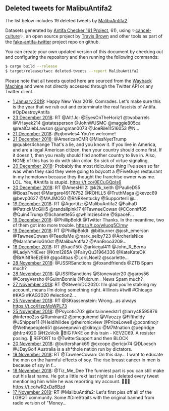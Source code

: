 ## Deleted tweets for MalibuAntifa2

The list below includes 19 deleted tweets by
[MalibuAntifa2](https://twitter.com/MalibuAntifa2).



Datasets generated by [Antifa Checker 161 Project](https://twitter.com/antifacheck161), 61), using ✨[cancel-culture](https://github.com/travisbrown/cancel-culture)✨, an open source project by 
[Travis Brown](https://twitter.com/travisbrown) and other tools as part of the 
[fake-antifa-twitter](https://github.com/antifacheck161/fake-antifa-twitter) project repo on github.

You can create your own updated version of this document by checking out and configuring the
repository and then running the following commands:

```bash
$ cargo build --release
$ target/release/twcc deleted-tweets --report MalibuAntifa2
```

Please note that all tweets quoted here are sourced from the
[Wayback Machine](https://web.archive.org) and were not directly accessed through the Twitter API or
any Twitter client.

* [ 1 January 2019](https://web.archive.org/web/20190101203820/https://twitter.com/MalibuAntifa2/status/1080201580656226304): Happy New Year 2019, Comrades.  Let's make sure this is the year that we rub out and exterminate the real fascists of Antifa.   #OpDestroyAntifa <!--1080201580656226304-->
* [23 December 2018](https://web.archive.org/web/20181223025120/https://twitter.com/MalibuAntifa2/status/1076671570548944896): RT @Alt1Jc: @EyesOnTheHoriz1 @twobarrels @VHayek214 @statesperson @JohnWUSMC @maggie805ca @realCalebLawson @jungman0073 @JoeRile11516053 @N… <!--1076671570548944896-->
* [21 December 2018](https://web.archive.org/web/20181221174725/https://twitter.com/MalibuAntifa2/status/1076172301568110593): @pjbowles4 You're welcome! <!--1076172301568110593-->
* [21 December 2018](https://web.archive.org/web/20181221142211/https://twitter.com/MalibuAntifa2/status/1076120652908617728): @AmericanCMR @MissNyetTrump @quaker4change That's a lie, and you know it.   If you live in America, and are a legal American citizen, then your country should come first. If it doesn't, then you really should find another country to live in.   Also, NONE of this has to do with skin color. So sick of virtue signaling. <!--1076120652908617728-->
* [20 December 2018](https://web.archive.org/web/20181220174024/https://twitter.com/MalibuAntifa2/status/1075808147883749381): Probably the most ridiculous thing I've seen so far was when they said they were going to boycott a @FiveGuys restaurant in my hometown because they thought the franchise owner was me. LOL. Yes, #Antifa is stupid. https://t.co/0ECuGQpIs6 <!--1075808147883749381-->
* [20 December 2018](https://web.archive.org/web/20181220033155/https://twitter.com/MalibuAntifa2/status/1075594620065722368): RT @AmesHill2: @k2k_keith @PaulieD55 @BoazTweet @Margare49176752 @ROHLL5 @TruthMaga @kevzc69 @bevp0627 @MAJMO50 @RNRKentucky @SupporterIi @… <!--1075594620065722368-->
* [19 December 2018](https://web.archive.org/web/20181219202758/https://twitter.com/MalibuAntifa2/status/1075487929563140096): RT @Agortitz: @MalibuAntifa2 @FaihaD @PatrickMcGilli5 @randallpink17 @TawneeCowan @CConniff85 @Quin4Trump @Schanette55 @whimzies4me @SpaceF… <!--1075487929563140096-->
* [19 December 2018](https://web.archive.org/web/20181219190718/https://twitter.com/MalibuAntifa2/status/1075467629115002880): @PhillipBoldt @Twitter Thanks.   In the meantime, two of them got into more trouble. https://t.co/wIuog5Clmw <!--1075467629115002880-->
* [19 December 2018](https://web.archive.org/web/20181219040047/https://twitter.com/MalibuAntifa2/status/1075239496734494721): RT @PhillipBoldt: @bitburner @josh_emerson @TawneeCowan @TeedIsMe @mark_selby723 @ArcherIsNice @MarshmelloGh0st @MalibuAntifa2 @AnnBroo3209… <!--1075239496734494721-->
* [18 December 2018](https://web.archive.org/web/20181218154243/https://twitter.com/MalibuAntifa2/status/1075053756176248833): RT @kaci150: @arkiegal411 @John_R_Berna @LadyNY4Ever @Krm1285A @FairyQu31964336 @KateKateOK @BrAiNfReEzE69 @go4itbas @LoriLNoel2 @scarlette… <!--1075053756176248833-->
* [28 November 2018](https://web.archive.org/web/20181128200431/https://twitter.com/MalibuAntifa2/status/1067871882983034880): @USSRSanctions @foxandfriends @ZTB Spam much? <!--1067871882983034880-->
* [28 November 2018](https://web.archive.org/web/20181128200222/https://twitter.com/MalibuAntifa2/status/1067871341913628672): @USSRSanctions @Stonewater20 @garos56 @CoreyVersho @GuinnBonnie @Fulcrum__News Spam much? <!--1067871341913628672-->
* [27 November 2018](https://web.archive.org/web/20181127195641/https://twitter.com/MalibuAntifa2/status/1067507523786235904): RT @SteveInDC2020: I’m glad you’re stalking my account, means I’m doing something right. #Illinois #twill #Chicago #KAG #KAG2020 #election2… <!--1067507523786235904-->
* [25 November 2018](https://web.archive.org/web/20181125173819/https://twitter.com/MalibuAntifa2/status/1066747926939033600): RT @SKrassenstein: Wrong...as always https://t.co/HzpMoWPL73 <!--1066747926939033600-->
* [25 November 2018](https://web.archive.org/web/20181125173140/https://twitter.com/MalibuAntifa2/status/1066746253415899139): @Psycotic702 @britainneedstr1 @larry48595876 @inferno2ss @Ruminant2 @pmcguiremd @Vfaozzy @Fifthdidy @JShipper11 @Heidihilldee @theironicview @PriceLowell @pcontinojr @Wethepeople651 @sweepnwin @kilroyjc @M7Mnation @pepridge @hfrz4920 @H2oVolk 🚨BIG FAKE on this train - KEVZC69. A resister posing. 🚨  REPORT to @TwitterSupport and then BLOCK <!--1066746253415899139-->
* [20 November 2018](https://web.archive.org/web/20181120005930/https://twitter.com/MalibuAntifa2/status/1064684627187494913): @buttershank69 @cxcope @ericjv74 @DLoesch @JDayGolf Australia is a sh*thole nation run by dictators. <!--1064684627187494913-->
* [19 November 2018](https://web.archive.org/web/20181119165932/https://twitter.com/MalibuAntifa2/status/1064563839620964352): RT @TawneeCowan: On this day… I want to educate the men on the harmful effects of soy. The rise breast cancer in men is because of soy in f… <!--1064563839620964352-->
* [18 November 2018](https://web.archive.org/web/20181118153610/https://twitter.com/MalibuAntifa2/status/1064180471834173441): @Tiz_Me_Dee The funniest part is you can still make out his last name. He got a little rekt last night as I deleted every tweet mentioning him while he was reporting my account. 🙉🙈🙊 https://t.co/wR2xDz6Bzd <!--1064180471834173441-->
* [17 November 2018](https://web.archive.org/web/20181117171437/https://twitter.com/MalibuAntifa2/status/1063842859747500032): RT @MalibuAntifa2: Let's first piss off all of the LGBQT community. Some #DireStraits with the original banned from radio version of "Money… <!--1063842859747500032-->
